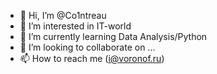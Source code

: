 - 👋 Hi, I’m @Co1ntreau
- 👀 I’m interested in IT-world
- 🌱 I’m currently learning Data Analysis/Python 
- 💞️ I’m looking to collaborate on ...
- 📫 How to reach me (i@voronof.ru)

<!---
Co1ntreau/Co1ntreau is a ✨ special ✨ repository because its `README.md` (this file) appears on your GitHub profile.
You can click the Preview link to take a look at your changes.
--->
